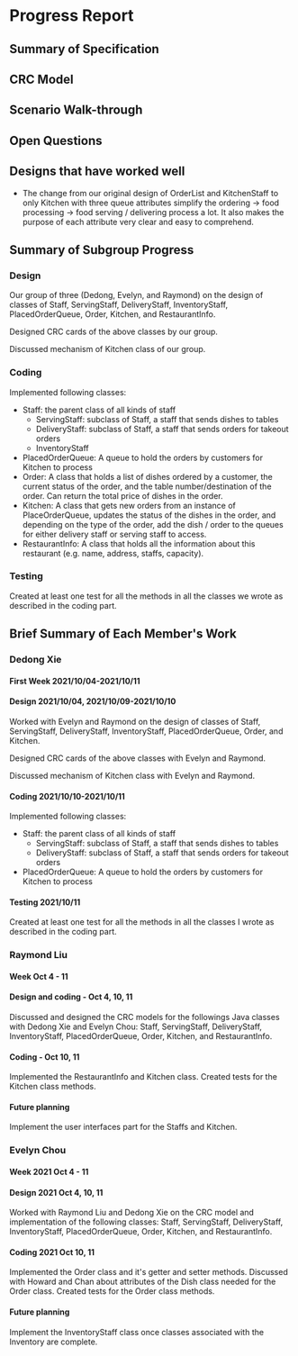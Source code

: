 # Progress Report
## Summary of Specification
## CRC Model
## Scenario Walk-through
## Open Questions
## Designs that have worked well
- The change from our original design of OrderList and KitchenStaff to only Kitchen with three queue attributes 
simplify the ordering -> food processing -> food serving / delivering process a lot. It also makes the purpose of each 
attribute very clear and easy to comprehend.

## Summary of Subgroup Progress
### Design
Our group of three (Dedong, Evelyn, and Raymond) on the design of classes of Staff, ServingStaff, DeliveryStaff, 
InventoryStaff, PlacedOrderQueue, Order, Kitchen, and RestaurantInfo.

Designed CRC cards of the above classes by our group.

Discussed mechanism of Kitchen class of our group.
### Coding

Implemented following classes:

- Staff: the parent class of all kinds of staff
  - ServingStaff: subclass of Staff, a staff that sends dishes to tables
  - DeliveryStaff: subclass of Staff, a staff that sends orders for takeout orders
  - InventoryStaff
- PlacedOrderQueue: A queue to hold the orders by customers for Kitchen to process
- Order: A class that holds a list of dishes ordered by a customer, the current status of the order,
and the table number/destination of the order. Can return the total price of dishes in the order.
- Kitchen: A class that gets new orders from an instance of PlaceOrderQueue, updates the status of the dishes in the 
order, and depending on the type of the order, add the dish / order to the queues for either delivery staff or serving 
staff to access.
- RestaurantInfo: A class that holds all the information about this restaurant (e.g. name, address, staffs, capacity).

### Testing
Created at least one test for all the methods in all the classes we wrote as described in the coding part.

## Brief Summary of Each Member's Work

### Dedong Xie
#### First Week 2021/10/04-2021/10/11
#### Design 2021/10/04, 2021/10/09-2021/10/10
Worked with Evelyn and Raymond on the design of classes of Staff, ServingStaff, DeliveryStaff, InventoryStaff, 
PlacedOrderQueue, Order, and Kitchen.

Designed CRC cards of the above classes with Evelyn and Raymond.

Discussed mechanism of Kitchen class with Evelyn and Raymond.
#### Coding 2021/10/10-2021/10/11

Implemented following classes:

- Staff: the parent class of all kinds of staff
  - ServingStaff: subclass of Staff, a staff that sends dishes to tables
  - DeliveryStaff: subclass of Staff, a staff that sends orders for takeout orders
- PlacedOrderQueue: A queue to hold the orders by customers for Kitchen to process

#### Testing 2021/10/11
Created at least one test for all the methods in all the classes I wrote as described in the coding part.

### Raymond Liu
#### Week Oct 4 - 11
#### Design and coding - Oct 4, 10, 11
Discussed and designed the CRC models for the followings Java classes with Dedong Xie and Evelyn Chou: Staff, 
ServingStaff, DeliveryStaff, InventoryStaff, PlacedOrderQueue, Order, Kitchen, and RestaurantInfo.

#### Coding - Oct 10, 11
Implemented the RestaurantInfo and Kitchen class. Created tests for the Kitchen class methods.

#### Future planning
Implement the user interfaces part for the Staffs and Kitchen.


### Evelyn Chou
#### Week 2021 Oct 4 - 11
#### Design 2021 Oct 4, 10, 11
Worked with Raymond Liu and Dedong Xie on the CRC model and implementation of the following classes: Staff,
ServingStaff, DeliveryStaff, InventoryStaff, PlacedOrderQueue, Order, Kitchen, and RestaurantInfo.

#### Coding 2021 Oct 10, 11
Implemented the Order class and it's getter and setter methods. Discussed with Howard and Chan about
attributes of the Dish class needed for the Order class. Created tests for the Order class methods.

#### Future planning
Implement the InventoryStaff class once classes associated with the Inventory are complete.


